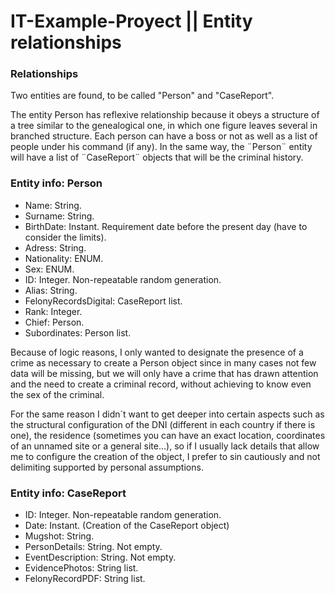 ﻿# IT-Example-Proyect || Entity relationships


### **Relationships**

Two entities are found, to be called "Person" and "CaseReport".

The entity Person has reflexive relationship because it obeys a structure
of a tree similar to the genealogical one, in which one figure leaves several in branched structure.
Each person can have a boss or not as well as a list of people under his command (if any).
In the same way, the ¨Person¨ entity will have a list of ¨CaseReport¨ objects that will be the criminal history.


### **Entity info: Person**

- Name: String.
- Surname: String.
- BirthDate: Instant. Requirement date before the present day (have to consider the limits).
- Adress: String.  
- Nationality: ENUM.
- Sex: ENUM.
- ID: Integer. Non-repeatable random generation.
- Alias: String.
- FelonyRecordsDigital: CaseReport list.
- Rank: Integer.
- Chief: Person.
- Subordinates: Person list.

Because of logic reasons, I only wanted to designate the presence of a crime as necessary to create a Person object since in many cases not few data will be missing, but we will only have a crime that has drawn attention and the need to create a criminal record, without achieving to know even the sex of the criminal.

For the same reason I didn´t want to get deeper into certain aspects such as the structural configuration of the DNI (different in each country if there is one), the residence (sometimes you can have an exact location, coordinates of an unnamed site or a general site...), so if I usually lack details that allow me to configure the creation of the object, I prefer to sin cautiously and not delimiting supported by personal assumptions.


### **Entity info: CaseReport**

- ID: Integer. Non-repeatable random generation.
- Date: Instant. (Creation of the CaseReport object)
- Mugshot: String.
- PersonDetails: String. Not empty.  
- EventDescription: String. Not empty.
- EvidencePhotos: String list.
- FelonyRecordPDF: String list.
